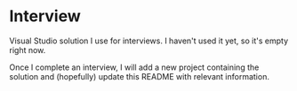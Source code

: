 # Interview
Visual Studio solution I use for interviews. I haven't used it yet, so it's empty right now.

Once I complete an interview, I will add a new project containing the solution and (hopefully) update this README with relevant information.
